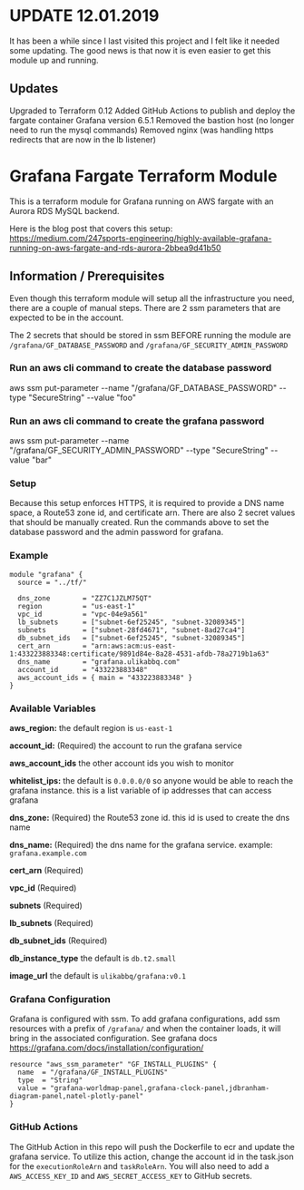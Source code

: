 # UPDATE 12.01.2019 
It has been a while since I last visited this project and I felt like it needed some updating. The good news is that now it is 
even easier to get this module up and running. 

## Updates 
Upgraded to Terraform 0.12
Added GitHub Actions to publish and deploy the fargate container 
Grafana version 6.5.1 
Removed the bastion host (no longer need to run the mysql commands)
Removed nginx (was handling https redirects that are now in the lb listener)

# Grafana Fargate Terraform Module

This is a terraform module for Grafana running on AWS fargate with an Aurora RDS MySQL backend.

Here is the blog post that covers this setup:  
https://medium.com/247sports-engineering/highly-available-grafana-running-on-aws-fargate-and-rds-aurora-2bbea9d41b50

## Information / Prerequisites

Even though this terraform module will setup all the infrastructure you need, there are a couple of manual steps. There are 2 ssm parameters that are expected to be in the account.  

The 2 secrets that should be stored in ssm BEFORE running the module are `/grafana/GF_DATABASE_PASSWORD` and `/grafana/GF_SECURITY_ADMIN_PASSWORD`

### Run an aws cli command to create the database password

aws ssm put-parameter --name "/grafana/GF_DATABASE_PASSWORD" --type "SecureString" --value "foo"

### Run an aws cli command to create the grafana password

aws ssm put-parameter --name "/grafana/GF_SECURITY_ADMIN_PASSWORD" --type "SecureString" --value "bar"

### Setup

Because this setup enforces HTTPS, it is required to provide a DNS name space, a Route53 zone id, and certificate arn. There are also 2 secret values that should be manually created. Run the commands above to set the database password and the admin password for grafana.

### Example

```HCL
module "grafana" {
  source = "../tf/"

  dns_zone        = "ZZ7C1JZLM75QT"
  region          = "us-east-1"
  vpc_id          = "vpc-04e9a561"
  lb_subnets      = ["subnet-6ef25245", "subnet-32089345"]
  subnets         = ["subnet-28fd4671", "subnet-8ad27ca4"]
  db_subnet_ids   = ["subnet-6ef25245", "subnet-32089345"]
  cert_arn        = "arn:aws:acm:us-east-1:433223883348:certificate/9891d84e-8a28-4531-afdb-78a2719b1a63"
  dns_name        = "grafana.ulikabbq.com"
  account_id      = "433223883348"
  aws_account_ids = { main = "433223883348" }
}

```

### Available Variables

**aws_region:** the default region is `us-east-1`

**account_id:** (Required) the account to run the grafana service

**aws_account_ids** the other account ids you wish to monitor

**whitelist_ips:** the default is `0.0.0.0/0` so anyone would be able to reach the grafana instance. this is a list variable of ip addresses that can access grafana

**dns_zone:** (Required) the Route53 zone id. this id is used to create the dns name

**dns_name:** (Required) the dns name for the grafana service. example: `grafana.example.com`

**cert_arn** (Required)

**vpc_id** (Required)

**subnets** (Required)

**lb_subnets** (Required)

**db_subnet_ids** (Required)

**db_instance_type** the default is `db.t2.small`

**image_url** the default is `ulikabbq/grafana:v0.1`


### Grafana Configuration

Grafana is configured with ssm. To add grafana configurations, add ssm resources with a prefix of `/grafana/` and when the container loads, it will bring in the associated configuration. See grafana docs https://grafana.com/docs/installation/configuration/

```HCL
resource "aws_ssm_parameter" "GF_INSTALL_PLUGINS" {
  name  = "/grafana/GF_INSTALL_PLUGINS"
  type  = "String"
  value = "grafana-worldmap-panel,grafana-clock-panel,jdbranham-diagram-panel,natel-plotly-panel"
}
```

### GitHub Actions 
The GitHub Action in this repo will push the Dockerfile to ecr and update the grafana service. To utilize this action, change the account id in the task.json for the `executionRoleArn` and `taskRoleArn`. You will also need to add a `AWS_ACCESS_KEY_ID` and `AWS_SECRET_ACCESS_KEY` to GitHub secrets. 